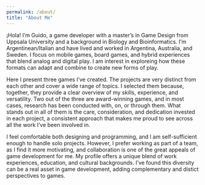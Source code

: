 ```yaml
---
permalink: /about/
title: "About Me"
---
```


¡Hola! I’m Guido, a game developer with a master’s in Game Design from Uppsala University and a background in Biology and Bioinformatics. I’m Argentinean/Italian and have lived and worked in Argentina, Australia, and Sweden. I focus on mobile games, board games, and hybrid experiences that blend analog and digital play. I am interest in exploreing how these formats can adapt and combine to create new forms of play.

Here I present three games I’ve created. The projects are very distinct from each other and cover a wide range of topics. I selected them because, together, they provide a clear overview of my skills, experience, and versatility. Two out of the three are award-winning games, and in most cases, research has been conducted with, on, or through them. What stands out in all of them is the care, consideration, and dedication invested in each project, a consistent approach that makes me proud to see across all the work I’ve been involved in.

I feel comfortable both designing and programming, and I am self-sufficient enough to handle solo projects. However, I prefer working as part of a team, as I find it more motivating, and collaboration is one of the great appeals of game development for me. My profile offers a unique blend of work experiences, education, and cultural backgrounds. I’ve found this diversity can be a real asset in game development, adding complementary and distict perspectives to games.

